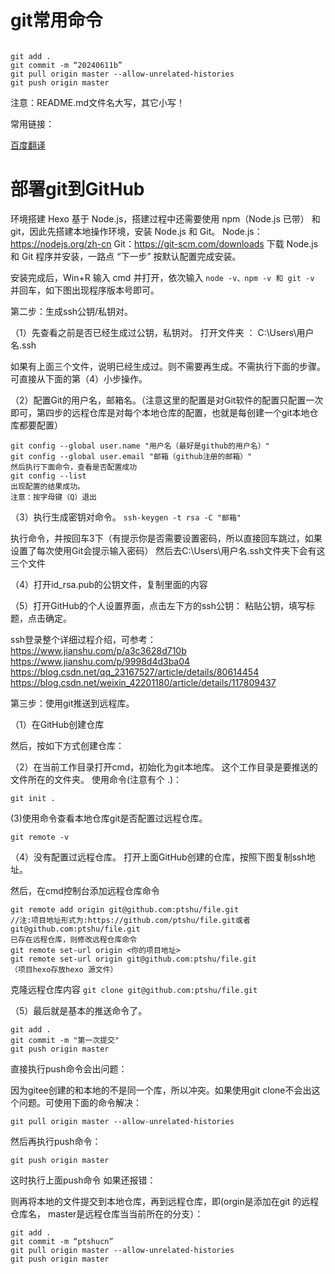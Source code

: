 # git常用命令

```

git add .
git commit -m “20240611b”
git pull origin master --allow-unrelated-histories
git push origin master

```

注意：README.md文件名大写，其它小写！

常用链接：

<a href="https://fanyi.baidu.com/" target="_blank">百度翻译</a>

# 部署git到GitHub
环境搭建
Hexo 基于 Node.js，搭建过程中还需要使用 npm（Node.js 已带） 和 git，因此先搭建本地操作环境，安装 Node.js 和 Git。
Node.js：https://nodejs.org/zh-cn
Git：https://git-scm.com/downloads
下载 Node.js 和 Git 程序并安装，一路点 “下一步” 按默认配置完成安装。

安装完成后，Win+R 输入 cmd 并打开，依次输入 `node -v、npm -v 和 git -v` 并回车，如下图出现程序版本号即可。

第二步：生成ssh公钥/私钥对。

（1）先查看之前是否已经生成过公钥，私钥对。
打开文件夹 ： C:\Users\用户名.ssh

如果有上面三个文件，说明已经生成过。则不需要再生成。不需执行下面的步骤。可直接从下面的第（4）小步操作。

（2）配置Git的用户名，邮箱名。（注意这里的配置是对Git软件的配置只配置一次即可，第四步的远程仓库是对每个本地仓库的配置，也就是每创建一个git本地仓库都要配置）
```
git config --global user.name "用户名（最好是github的用户名）"
git config --global user.email "邮箱（github注册的邮箱）"
然后执行下面命令，查看是否配置成功
git config --list
出现配置的结果成功。
注意：按字母键（Q）退出
```


（3）执行生成密钥对命令。
`
ssh-keygen -t rsa -C "邮箱"
`

执行命令，并按回车3下（有提示你是否需要设置密码，所以直接回车跳过，如果设置了每次使用Git会提示输入密码）
然后去C:\Users\用户名.ssh文件夹下会有这三个文件


（4）打开id_rsa.pub的公钥文件，复制里面的内容


（5）打开GitHub的个人设置界面，点击左下方的ssh公钥：
粘贴公钥，填写标题，点击确定。


ssh登录整个详细过程介绍，可参考：
https://www.jianshu.com/p/a3c3628d710b
https://www.jianshu.com/p/9998d4d3ba04
https://blog.csdn.net/qq_23167527/article/details/80614454
https://blog.csdn.net/weixin_42201180/article/details/117809437

第三步：使用git推送到远程库。

（1）在GitHub创建仓库

然后，按如下方式创建仓库：

（2）在当前工作目录打开cmd，初始化为git本地库。
这个工作目录是要推送的文件所在的文件夹。
使用命令(注意有个 .)：

`
git init .
`

(3)使用命令查看本地仓库git是否配置过远程仓库。

`
git remote -v
`

（4）没有配置过远程仓库。
打开上面GitHub创建的仓库，按照下图复制ssh地址。

然后，在cmd控制台添加远程仓库命令

```
git remote add origin git@github.com:ptshu/file.git
//注:项目地址形式为:https://github.com/ptshu/file.git或者 git@github.com:ptshu/file.git
已存在远程仓库，则修改远程仓库命令
git remote set-url origin <你的项目地址>
git remote set-url origin git@github.com:ptshu/file.git
（项目hexo存放hexo 源文件）
```

克隆远程仓库内容
`git clone git@github.com:ptshu/file.git`

（5）最后就是基本的推送命令了。
```
git add .
git commit -m "第一次提交"
git push origin master
```

直接执行push命令会出问题：


因为gitee创建的和本地的不是同一个库，所以冲突。如果使用git clone不会出这个问题。可使用下面的命令解决：

`
git pull origin master --allow-unrelated-histories
`

然后再执行push命令：

`
git push origin master
`

这时执行上面push命令 如果还报错：

则再将本地的文件提交到本地仓库，再到远程仓库，即(orgin是添加在git 的远程仓库名， master是远程仓库当当前所在的分支）：
```
git add .
git commit -m “ptshucn”
git pull origin master --allow-unrelated-histories
git push origin master
```
